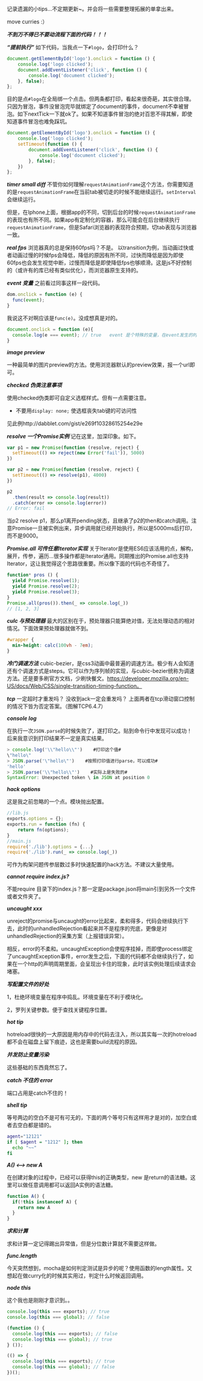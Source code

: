 记录遗漏的小tips...不定期更新~。并会将一些需要整理拓展的单拿出来。

move curries :）

***不到万不得已不要动流程下面的代码！！！***

***“提前执行”***
如下代码，当我点一下`#logo`，会打印什么？
```js
document.getElementById('logo').onclick = function () {
	console.log('logo clicked');
    document.addEventListener('click', function () {
        console.log('document clicked');
    }, false);
};
```
目的是点`#logo`在全局绑一个点击。但两条都打印，看起来很奇葩，其实很合理。只因为冒泡，事件没冒泡完毕就绑定了document的事件，document不幸被冒泡。如下nextTick一下就ok了。如果不知道事件冒泡的绝对百思不得其解，即使知道事件冒泡也难免踩坑。
```js
document.getElementById('logo').onclick = function () {
	console.log('logo clicked');
	setTimeout(function () {
		document.addEventListener('click', function () {
            console.log('document clicked');
        }, false);
	})
};
```

***timer small diff***
不管你如何理解`requestAnimationFrame`这个方法，你需要知道的是`requestAnimationFrame`在当前tab被切走的时候不能继续运行。`setInterval`会继续运行。

但是，在Iphone上面，根据app的不同，切到后台的时候`requestAnimationFrame`的表现也有所不同。如果app有定制化的容器，那么可能会在后台继续执行`requestAnimationFrame`，但是Safari浏览器的表现符合预期，切tab表现与浏览器一致。

***real fps***
浏览器真的总是保持60fps吗？不是。
以transition为例，当动画过快或者动画过慢的时候fps会降低，降低的原因有所不同，过快而降低是因为即使60fps也会发生视觉中断，过慢而降低是即使降低fps也够顺滑。这是js不好控制的（或许有的库已经有类似优化），而浏览器原生支持的。

***event 变量***
之前看过同事这样一段代码。
```js
dom.onclick = function (e) {
  func(event);
}
```
我说这不对啊应该是`func(e)`。没成想真是对的。
```js
document.onclick = function (e){
  console.log(e === event); // true   event 是个特殊的变量，在event发生的时候会自动赋值。
}
```
***image preview***

一种最简单的图片preview的方法。使用浏览器默认的preview效果，报一个url即可。


***checked 伪类注意事项***

使用checked伪类即可自定义选框样式。但有一点需要注意。
- 不要用`display: none;` 使选框丧失tab键的可访问性

见此例http://dabblet.com/gist/e269f10328615254e29e

***resolve 一个Promise实例***
记在这里，加深印象。如下。
```js
var p1 = new Promise(function (resolve, reject) {
  setTimeout(() => reject(new Error('fail')), 5000)
})

var p2 = new Promise(function (resolve, reject) {
  setTimeout(() => resolve(p1), 4000)
})

p2
  .then(result => console.log(result))
  .catch(error => console.log(error))
// Error: fail
```
当p2 resolve p1，那么p1离开pending状态，且继承了p2的then和catch调用。注意Promise一旦被实例出来，异步调用就已经开始执行，所以是5000ms后打印，而不是9000。

***Promise.all 可传任意Iterator实现***
关于Iterator是使用ES6应该活用的点，解构，展开，传参，遍历...很多操作都是Iterator通用。同期推出的Promise.all也支持Iterator，这让我觉得这个思路很重要。所以像下面的代码也不奇怪了。
```js
function* pros () {
  yield Promise.resolve(1);
  yield Promise.resolve(2);
  yield Promise.resolve(3);
}
Promise.all(pros()).then(_ => console.log(_))
// [1, 2, 3]
```

***culc 与预处理器***
最大的区别在于，预处理器只能算绝对值，无法处理动态的相对情况。下面效果预处理器就做不到。
```css
#wrapper {
  min-height: calc(100vh - 7em);
}
```
***冷门调速方法***
cubic-bezier，是css3动画中最普遍的调速方法。极少有人会知道还有个调速方式是steps。它可以作为序列帧的实现，与cubic-bezier统称为调速方法。还是要多刷官方文档，少刷快餐文。https://developer.mozilla.org/en-US/docs/Web/CSS/single-transition-timing-function。

***tcp***
一定超时才重发吗？
没收到ack一定会重发吗？
上面两者在tcp滑动窗口控制的情况下皆为否定答案。（图解TCP6.4.7）

***console log***

在执行一次`JSON.parse`的时候失败了，遂打印之。贴到命令行中发现可以成功！后来我意识到打印结果不一定是真实结果。

```js
> console.log('\\"hello\\"')    #打印这个值#
\"hello\"
> JSON.parse('\"hello\"')    #按照打印值进行parse，可以成功#
'hello'
> JSON.parse('\\"hello\\"')    #实际上是失败的#
SyntaxError: Unexpected token \ in JSON at position 0
```

***hack options***

这是我之前忽略的一个点。模块抛出配置。
```js
//lib.js
exports.options = {};
exports.run = function (fn) {
	return fn(options);
}
//main.js
require('./lib').options = {...}
require('./lib').run(_ => console.log(_))
```
可作为构架问题传参层数过多时快速配置的hack方法。不建议大量使用。

***cannot require index.js?***

不能require 目录下的index.js？那一定是package.json将main引到另外一个文件或者文件夹了。

***uncaught xxx***

unreject的promise与uncaught的error比起来，柔和得多，代码会继续执行下去，此时的unhandledRejection看起来并不是程序的兜底，更像是对unhandledRejection的采集方案（上报错误异常）。

相反，error的不柔和。uncaughtException会使程序挂掉，而即使process绑定了uncaughtException事件，error发生之后，下面的代码都不会继续执行了，如果在一个http的声明周期里面，会呈现出卡住的现象，此时该实例处理后续请求会堵塞。

***写配置文件的好处***


1，杜绝环境变量在程序中捣乱。环境变量在不利于模块化。

2，罗列关键参数。便于查找关键程序位置。

***hot tip***

hotreload很快的一大原因是用内存中的代码去注入，所以其实每一次的hotreload都不会在磁盘上留下痕迹，这也是需要build流程的原因。

***并发防止变量污染***

这些基础的东西竟然忘了。


***catch 不住的 error***

端口占用是catch不住的！


***shell tip***

等号两边的空白不是可有可无的，下面的两个等号只有这样用才是对的，加空白或者去空白都是错的。
```sh
agent="12121"
if [ $agent = "1212" ]; then
  echo "~~"
fi
```

***A() <--> new A***

在创建对象的过程中，已经可以获得this的正确类型，new 是return的语法糖。这里可以做任意调用都可以返回A实例的语法糖。

```js
function A() {
  if(!this instanceof A) {
    return new A
  }
}
```

***求和计算***

求和计算一定记得踢出异常值，但是分位数计算就不需要这样做。

***func.length***

今天突然想到，mocha是如何判定测试是异步的呢？使用函数的length属性。又想起在做curry化的时候其实用过，判定什么时候返回调用。

***node this***

这个我也是刚刚才意识到。。

```js
console.log(this === exports); // true
console.log(this === global); // false

(function () {
  console.log(this === exports); // false
  console.log(this === global); // true
} ());

(() => {
  console.log(this === exports); // true
  console.log(this === global); // false
})();

```
